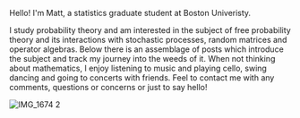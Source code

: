 Hello! I'm Matt, a statistics graduate student at Boston Univeristy.

I study probability theory and am interested in the subject of free probability theory and its interactions with stochastic processes, random matrices and operator algebras. Below there is an assemblage of posts which introduce the subject and track my journey into the weeds of it. When not thinking about mathematics, I enjoy listening to music and playing cello, swing dancing and going to concerts with friends. Feel to contact me with any comments, questions or concerns or just to say hello!

![IMG_1674 2](https://github.com/giwdulttam/giwdulttam.github.io/assets/112978414/650a1781-55bb-4709-9911-ef7873cf8818)
